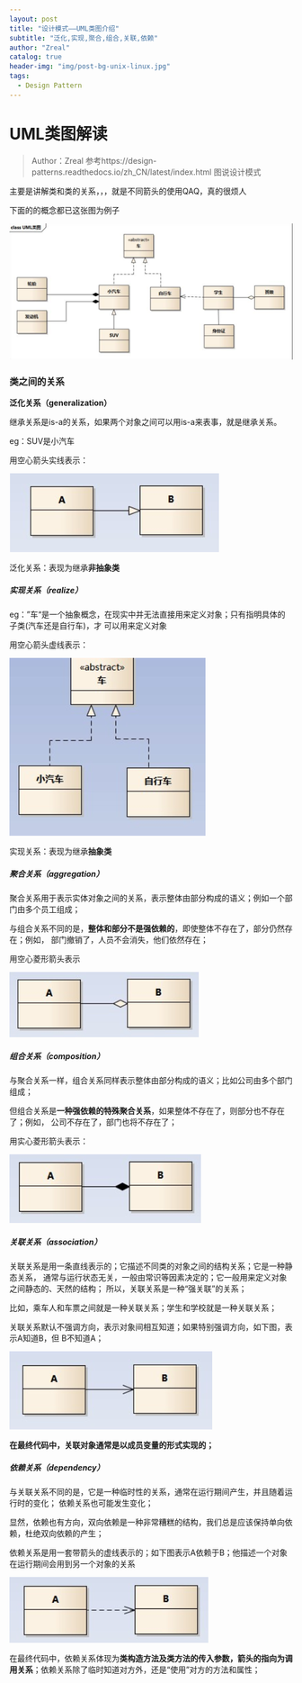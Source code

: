 ```yaml
---
layout: post
title: "设计模式——UML类图介绍"
subtitle: "泛化,实现,聚合,组合,关联,依赖"
author: "Zreal"
catalog: true
header-img: "img/post-bg-unix-linux.jpg"
tags:
  - Design Pattern
---
```


# UML类图解读

>Author：Zreal
>参考https://design-patterns.readthedocs.io/zh_CN/latest/index.html 图说设计模式

主要是讲解类和类的关系，，，就是不同箭头的使用QAQ，真的很烦人

下面的的概念都已这张图为例子

![img](/img/assets/1543059259115.png)



### 类之间的关系

**泛化关系（generalization）**

继承关系是is-a的关系，如果两个对象之间可以用is-a来表事，就是继承关系。

eg：SUV是小汽车

用空心箭头实线表示：

![img](/img/assets/1543059457450.png)

泛化关系：表现为继承**非抽象类**



##### 实现关系（realize）

eg：”车“是一个抽象概念，在现实中并无法直接用来定义对象；只有指明具体的子类(汽车还是自行车)，才 可以用来定义对象

用空心箭头虚线表示：

![img](/img/assets/1543059718259.png)

实现关系：表现为继承**抽象类**



##### 聚合关系（aggregation）

聚合关系用于表示实体对象之间的关系，表示整体由部分构成的语义；例如一个部门由多个员工组成；

与组合关系不同的是，**整体和部分不是强依赖的**，即使整体不存在了，部分仍然存在；例如， 部门撤销了，人员不会消失，他们依然存在；

用空心菱形箭头表示

![img](/img/assets/1543059889514.png)



##### 组合关系（composition）

与聚合关系一样，组合关系同样表示整体由部分构成的语义；比如公司由多个部门组成；

但组合关系是**一种强依赖的特殊聚合关系**，如果整体不存在了，则部分也不存在了；例如， 公司不存在了，部门也将不存在了；

用实心菱形箭头表示：

![img](/img/assets/1543059995240.png)

##### 关联关系（association）

关联关系是用一条直线表示的；它描述不同类的对象之间的结构关系；它是一种静态关系， 通常与运行状态无关，一般由常识等因素决定的；它一般用来定义对象之间静态的、天然的结构； 所以，关联关系是一种“强关联”的关系；

比如，乘车人和车票之间就是一种关联关系；学生和学校就是一种关联关系；

关联关系默认不强调方向，表示对象间相互知道；如果特别强调方向，如下图，表示A知道B，但 B不知道A；

![img](/img/assets/1543060162043.png)

**在最终代码中，关联对象通常是以成员变量的形式实现的；**



##### 依赖关系（dependency）

与关联关系不同的是，它是一种临时性的关系，通常在运行期间产生，并且随着运行时的变化； 依赖关系也可能发生变化；

显然，依赖也有方向，双向依赖是一种非常糟糕的结构，我们总是应该保持单向依赖，杜绝双向依赖的产生；

依赖关系是用一套带箭头的虚线表示的；如下图表示A依赖于B；他描述一个对象在运行期间会用到另一个对象的关系

![img](/img/assets/1543060391585.png)



在最终代码中，依赖关系体现为**类构造方法及类方法的传入参数，箭头的指向为调用关系**；依赖关系除了临时知道对方外，还是“使用”对方的方法和属性；
